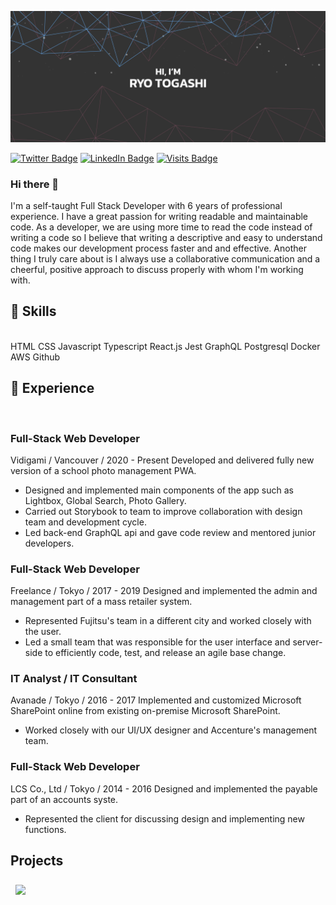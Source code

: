 [![Ryo's GitHub Banner](./ryotogashi.png)](https://ryotogashi.com)

[![Twitter Badge](https://img.shields.io/badge/Twitter-Profile-informational?style=flat&logo=twitter&logoColor=white&color=1CA2F1)](https://twitter.com/togashi_ryo)
[![LinkedIn Badge](https://img.shields.io/badge/LinkedIn-Profile-informational?style=flat&logo=linkedin&logoColor=white&color=0D76A8)](https://www.linkedin.com/in/ryotogashi/)
[![Visits Badge](https://badges.pufler.dev/visits/ryonryon/ryonryon)](https://ryotogashi.com)

### Hi there 👋

I'm a self-taught Full Stack Developer with 6 years of professional experience. I have a great passion for writing readable and maintainable code. As a developer, we are using more time to read the code instead of writing a code so I believe that writing a descriptive and easy to understand code makes our development process faster and and effective. Another thing I truly care about is I always use a collaborative communication and a cheerful, positive approach to discuss properly with whom I'm working with.


## 📌 Skills
<br>
HTML
CSS
Javascript
Typescript
React.js
Jest
GraphQL
Postgresql
Docker
AWS
Github

## 💼 Experience
<br>

### Full-Stack Web Developer
Vidigami / Vancouver / 2020 - Present
Developed and delivered fully new version of a school photo management PWA.
 - Designed and implemented main components of the app such as Lightbox, Global Search, Photo Gallery.
 - Carried out Storybook to team to improve collaboration with design team and development cycle.
 - Led back-end GraphQL api and gave code review and mentored junior developers.


### Full-Stack Web Developer
Freelance / Tokyo / 2017 - 2019
Designed and implemented the admin and management part of a mass retailer system.
 - Represented Fujitsu's team in a different city and worked closely with the user.
 - Led a small team that was responsible for the user interface and server-side to efficiently code, test, and release an agile base change.


### IT Analyst / IT Consultant
Avanade / Tokyo / 2016 - 2017
Implemented and customized Microsoft SharePoint online from existing on-premise Microsoft SharePoint.
 - Worked closely with our UI/UX designer and Accenture's management team.
 
 
### Full-Stack Web Developer
LCS Co., Ltd / Tokyo / 2014 - 2016
Designed and implemented the payable part of an accounts syste.
 - Represented the client for discussing design and implementing new functions.
 
 
 ## Projects

<a href="https://github.com/agnosticful/chipstackoverflow-web">
  <img align="center" style="margin:0.5rem" src="https://github-readme-stats.vercel.app/api/pin/?username=braydoncoyer&repo=tailwindcss-v2-dark-mode-template&title_color=ffffff&text_color=c9cacc&icon_color=4AB197&bg_color=1A2B34" />
</a>




